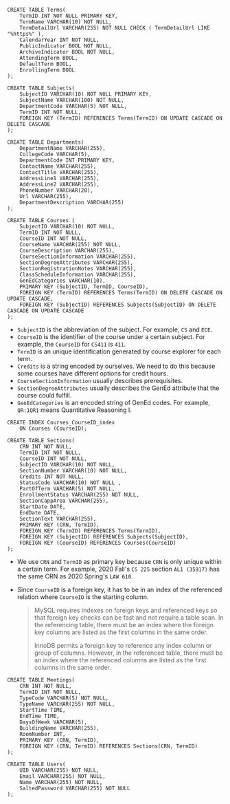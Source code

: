 ```mysql
CREATE TABLE Terms(
    TermID INT NOT NULL PRIMARY KEY,
    TermName VARCHAR(10) NOT NULL,
    TermDetailUrl VARCHAR(255) NOT NULL CHECK ( TermDetailUrl LIKE "%https%" ),
    CalendarYear INT NOT NULL,
    PublicIndicator BOOL NOT NULL,
    ArchiveIndicator BOOL NOT NULL,
    AttendingTerm BOOL,
    DefaultTerm BOOL,
    EnrollingTerm BOOL
);
```

```mysql
CREATE TABLE Subjects(
    SubjectID VARCHAR(10) NOT NULL PRIMARY KEY,
    SubjectName VARCHAR(100) NOT NULL,
    DepartmentCode VARCHAR(5) NOT NULL,
    TermID INT NOT NULL,
    FOREIGN KEY (TermID) REFERENCES Terms(TermID) ON UPDATE CASCADE ON DELETE CASCADE
);
```

```mysql
CREATE TABLE Departments(
    DepartmentName VARCHAR(255),
    CollegeCode VARCHAR(5),
    DepartmentCode INT PRIMARY KEY,
    ContactName VARCHAR(255),
    ContactTitle VARCHAR(255),
    AddressLine1 VARCHAR(255),
    AddressLine2 VARCHAR(255),
    PhoneNumber VARCHAR(20),
    Url VARCHAR(255),
    DepartmentDescription VARCHAR(255)
);
```

```mysql
CREATE TABLE Courses (
    SubjectID VARCHAR(10) NOT NULL,
    TermID INT NOT NULL,
    CourseID INT NOT NULL,
    CourseName VARCHAR(255) NOT NULL,
    CourseDescription VARCHAR(255),
    CourseSectionInformation VARCHAR(255),
    SectionDegreeAttributes VARCHAR(255),
    SectionRegistrationNotes VARCHAR(255),
    ClassScheduleInformation VARCHAR(255),
    GenEdCategories VARCHAR(10),
    PRIMARY KEY (SubjectID, TermID, CourseID),
    FOREIGN KEY (TermID) REFERENCES Terms(TermID) ON DELETE CASCADE ON UPDATE CASCADE,
    FOREIGN KEY (SubjectID) REFERENCES Subjects(SubjectID) ON DELETE CASCADE ON UPDATE CASCADE
);
```

+ `SubjectID` is the abbreviation of the subject. For example, `CS`  and `ECE`.
+ `CourseID` is the identifier of the course under a certain subject. For example, the `CourseID` for `CS411` is `411`.
+ `TermID` is an unique identification generated by course explorer for each term.
+ `Credits` is a string encoded by ourselves. We need to do this because some courses have different options for credit hours.
+ `CourseSectionInformation` usually describes prerequisites.
+ `SectionDegreeAttributes` usually describes the GenEd attribute that the course could fulfill.
+ `GenEdCategories` is an encoded string of GenEd codes. For example, `QR:1QR1` means Quantitative Reasoning I.

```mysql
CREATE INDEX Courses_CourseID_index
	ON Courses (CourseID);

CREATE TABLE Sections(
    CRN INT NOT NULL,
    TermID INT NOT NULL,
    CourseID INT NOT NULL,
    SubjectID VARCHAR(10) NOT NULL,
    SectionNumber VARCHAR(10) NOT NULL,
    Credits INT NOT NULL,
    StatusCode VARCHAR(10) NOT NULL ,
    PartOfTerm VARCHAR(5) NOT NULL,
    EnrollmentStatus VARCHAR(255) NOT NULL,
    SectionCappArea VARCHAR(255),
    StartDate DATE,
    EndDate DATE,
    SectionText VARCHAR(255),
    PRIMARY KEY (CRN, TermID),
    FOREIGN KEY (TermID) REFERENCES Terms(TermID),
    FOREIGN KEY (SubjectID) REFERENCES Subjects(SubjectID),
    FOREIGN KEY (CourseID) REFERENCES Courses(CourseID)
);
```

+ We use `CRN` and `TermID` as primary key because `CRN` is only unique within a certain term. For example, 2020 Fall's `CS 225` section `AL1 (35917)` has the same CRN as 2020 Spring's `LAW 610`.

+ Since `CourseID` is a foreign key, it has to be in an index of the referenced relation where `CourseID` is the starting column.

  > MySQL requires indexes on foreign keys and referenced keys so that foreign key checks can be fast and not require a table scan. In the referencing table, there must be an index where the foreign key columns are listed as the first columns in the same order.
  >
  > InnoDB permits a foreign key to reference any index column or group of columns. However, in the referenced table, there must be an index where the referenced columns are listed as the first columns in the same order.

```mysql
CREATE TABLE Meetings(
    CRN INT NOT NULL,
    TermID INT NOT NULL,
    TypeCode VARCHAR(5) NOT NULL,
    TypeName VARCHAR(255) NOT NULL,
    StartTime TIME,
    EndTime TIME,
    DaysOfWeek VARCHAR(5),
    BuildingName VARCHAR(255),
    RoomNumber INT,
    PRIMARY KEY (CRN, TermID),
    FOREIGN KEY (CRN, TermID) REFERENCES Sections(CRN, TermID)
);
```

```mysql
CREATE TABLE Users(
    UID VARCHAR(255) NOT NULL,
    Email VARCHAR(255) NOT NULL,
    Name VARCHAR(255) NOT NULL,
    SaltedPassword VARCHAR(255) NOT NULL
);
```

